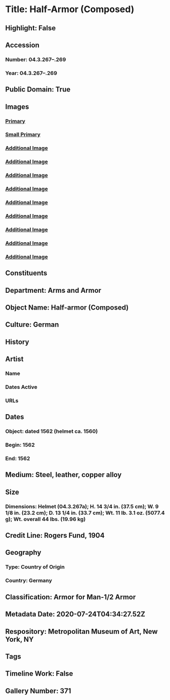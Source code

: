 # Title: Half-Armor (Composed)
## Highlight: False
## Accession
### Number: 04.3.267–.269
### Year: 04.3.267–.269
## Public Domain: True
## Images
### [Primary](https://images.metmuseum.org/CRDImages/aa/original/4876.jpg)
### [Small Primary](https://images.metmuseum.org/CRDImages/aa/web-large/4876.jpg)
### [Additional Image](https://images.metmuseum.org/CRDImages/aa/original/DP-12880-012.jpg)
### [Additional Image](https://images.metmuseum.org/CRDImages/aa/original/DP-12880-011.jpg)
### [Additional Image](https://images.metmuseum.org/CRDImages/aa/original/04.3.267a_006AA2015.jpg)
### [Additional Image](https://images.metmuseum.org/CRDImages/aa/original/04.3.267a_008AA2015.jpg)
### [Additional Image](https://images.metmuseum.org/CRDImages/aa/original/04.3.267a_002AA2015.jpg)
### [Additional Image](https://images.metmuseum.org/CRDImages/aa/original/04.3.267a_003AA2015.jpg)
### [Additional Image](https://images.metmuseum.org/CRDImages/aa/original/04.3.267a_005AA2015.jpg)
### [Additional Image](https://images.metmuseum.org/CRDImages/aa/original/LC-04_3_267a-001.jpg)
### [Additional Image](https://images.metmuseum.org/CRDImages/aa/original/LC-04_3_267a-002.jpg)
## Constituents
## Department: Arms and Armor
## Object Name: Half-armor (Composed)
## Culture: German
## History
## Artist
### Name
### Dates Active
### URLs
## Dates
### Object: dated 1562 (helmet ca. 1560)
### Begin: 1562
### End: 1562
## Medium: Steel, leather, copper alloy
## Size
### Dimensions: Helmet (04.3.267a); H. 14 3/4 in. (37.5 cm); W. 9 1/8 in. (23.2 cm); D. 13 1/4 in. (33.7 cm); Wt. 11 lb. 3.1 oz. (5077.4 g); Wt. overall 44 lbs. (19.96 kg)
## Credit Line: Rogers Fund, 1904
## Geography
### Type: Country of Origin
### Country: Germany
## Classification: Armor for Man-1/2 Armor
## Metadata Date: 2020-07-24T04:34:27.52Z
## Respository: Metropolitan Museum of Art, New York, NY
## Tags
## Timeline Work: False
## Gallery Number: 371